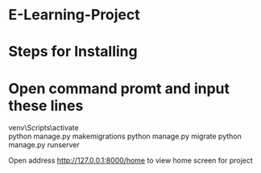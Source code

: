 # E-Learning-Project

# Steps for Installing

# Open command promt and input these lines

venv\Scripts\activate<br>
python manage.py makemigrations
python manage.py migrate
python manage.py runserver

Open address http://127.0.0.1:8000/home to view home screen for project

